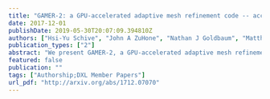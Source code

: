 ```yaml
---
title: "GAMER-2: a GPU-accelerated adaptive mesh refinement code -- accuracy, performance, and scalability"
date: 2017-12-01
publishDate: 2019-05-30T20:07:09.394810Z
authors: ["Hsi-Yu Schive", "John A ZuHone", "Nathan J Goldbaum", "Matthew J Turk", "Massimo Gaspari", "Chin-Yu Cheng"]
publication_types: ["2"]
abstract: "We present GAMER-2, a GPU-accelerated adaptive mesh refinement (AMR) code for astrophysics. It provides a rich set of features, including adaptive time-stepping, several hydrodynamic schemes, magnetohydrodynamics, self-gravity, particles, star formation, chemistry and radiative processes with GRACKLE, data analysis with yt, and memory pool for efficient object allocation. GAMER-2 is fully bitwise reproducible. For the performance optimization, it adopts hybrid OpenMP/MPI/GPU parallelization and utilizes overlapping CPU computation, GPU computation, and CPU-GPU communication. Load balancing is achieved using a Hilbert space-filling curve on a level-by-level basis without the need to duplicate the entire AMR hierarchy on each MPI process. To provide convincing demonstrations of the accuracy and performance of GAMER-2, we directly compare with Enzo on isolated disk galaxy simulations and with FLASH on galaxy cluster merger simulations. We show that the physical results obtained by different codes are in very good agreement, and GAMER-2 outperforms Enzo and FLASH by nearly one and two orders of magnitude, respectively, on the Blue Waters supercomputers using $1-256$ nodes. More importantly, GAMER-2 exhibits similar or even better parallel scalability compared to the other two codes. We also demonstrate good weak and strong scaling using up to 4096 GPUs and 65,536 CPU cores, and achieve a uniform resolution as high as $10,240^3$ cells. Furthermore, GAMER-2 can be adopted as an AMR+GPUs framework and has been extensively used for the wave dark matter ($ψ$DM) simulations. GAMER-2 is open source (available at https://github.com/gamer-project/gamer) and new contributions are welcome."
featured: false
publication: ""
tags: ["Authorship;DXL Member Papers"]
url_pdf: "http://arxiv.org/abs/1712.07070"
---
```


